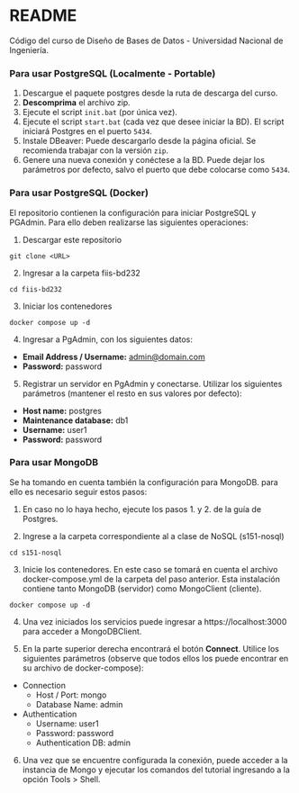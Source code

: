 # README
Código del curso de Diseño de Bases de Datos - Universidad Nacional de Ingeniería.

### Para usar PostgreSQL (Localmente - Portable)

1. Descargue el paquete postgres desde la ruta de descarga del curso.
2. **Descomprima** el archivo zip.
2. Ejecute el script `init.bat` (por única vez).
3. Ejecute el script `start.bat` (cada vez que desee iniciar la BD). El script iniciará Postgres en el puerto `5434`.
4. Instale DBeaver: Puede descargarlo desde la página oficial. Se recomienda trabajar con la versión `zip`.
5. Genere una nueva conexión y conéctese a la BD. Puede dejar los parámetros por defecto, salvo el puerto que debe colocarse como `5434`.


### Para usar PostgreSQL (Docker)
El repositorio contienen la configuración para iniciar PostgreSQL y PGAdmin. Para ello deben realizarse las siguientes operaciones:

1. Descargar este repositorio
```
git clone <URL>
```

2. Ingresar a la carpeta fiis-bd232
```
cd fiis-bd232
```
3. Iniciar los contenedores
```
docker compose up -d
```

4. Ingresar a PgAdmin, con los siguientes datos:
* **Email Address / Username:** admin@domain.com
* **Password:** password

5. Registrar un servidor en PgAdmin y conectarse. Utilizar los siguientes parámetros (mantener el resto en sus valores por defecto):
* **Host name:** postgres
* **Maintenance database:** db1
* **Username:** user1
* **Password:** password

### Para usar MongoDB

Se ha tomando en cuenta también la configuración para MongoDB. para ello es necesario seguir estos pasos:

1. En caso no lo haya hecho, ejecute los pasos 1. y 2. de la guía de Postgres.

2. Ingrese a la carpeta correspondiente al a clase de NoSQL (s151-nosql)

```
cd s151-nosql
```

3. Inicie los contenedores. En este caso se tomará en cuenta el archivo docker-compose.yml de la carpeta del paso anterior. Esta instalación contiene tanto MongoDB (servidor) como MongoClient (cliente).

```
docker compose up -d
```

4. Una vez iniciados los servicios puede ingresar a https://localhost:3000 para acceder a MongoDBClient.

5. En la parte superior derecha encontrará el botón **Connect**. Utilice los siguientes parámetros (observe que todos ellos los puede encontrar en su archivo de docker-compose):

- Connection
    - Host / Port: mongo
    - Database Name: admin
- Authentication
    - Username: user1
    - Password: password
    - Authentication DB: admin

6. Una vez que se encuentre configurada la conexión, puede acceder a la instancia de Mongo y ejecutar los comandos del tutorial ingresando a la opción Tools > Shell. 